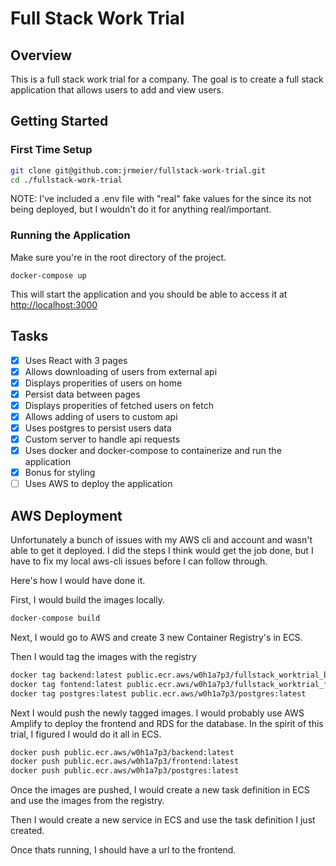 # Full Stack Work Trial

## Overview

This is a full stack work trial for a company. The goal is to create a full stack application that allows users to add and view users.

## Getting Started

### First Time Setup

```bash
git clone git@github.com:jrmeier/fullstack-work-trial.git
cd ./fullstack-work-trial
```

NOTE: I've included a .env file with "real" fake values for the since its not being deployed, but I wouldn't do it for anything real/important.

### Running the Application

Make sure you're in the root directory of the project.

```base
docker-compose up
```

This will start the application and you should be able to access it at <http://localhost:3000>

## Tasks

- [x] Uses React with 3 pages
- [x] Allows downloading of users from external api
- [x] Displays properities of users on home
- [x] Persist data between pages
- [x] Displays properities of fetched users on fetch
- [x] Allows adding of users to custom api
- [x] Uses postgres to persist users data
- [x] Custom server to handle api requests
- [x] Uses docker and docker-compose to containerize and run the application
- [x] Bonus for styling
- [ ] Uses AWS to deploy the application

## AWS Deployment

Unfortunately a bunch of issues with my AWS cli and account and wasn't able to get it deployed.
I did the steps I think would get the job done, but I have to fix my local aws-cli issues before I can follow through.


Here's how I would have done it.

First, I would build the images locally.

```bash
docker-compose build
```

Next, I would go to AWS and create 3 new Container Registry's in ECS.

Then I would tag the images with the registry

```bash
docker tag backend:latest public.ecr.aws/w0h1a7p3/fullstack_worktrial_backend:latest
docker tag fontend:latest public.ecr.aws/w0h1a7p3/fullstack_worktrial_fontend:latest
docker tag postgres:latest public.ecr.aws/w0h1a7p3/postgres:latest
``````

Next I would push the newly tagged images.
I would probably use AWS Amplify to deploy the frontend and RDS for the database. In the spirit of this trial, I figured I would do it all in ECS.

```bash
docker push public.ecr.aws/w0h1a7p3/backend:latest
docker push public.ecr.aws/w0h1a7p3/frontend:latest
docker push public.ecr.aws/w0h1a7p3/postgres:latest
```

Once the images are pushed, I would create a new task definition in ECS and use the images from the registry.

Then I would create a new service in ECS and use the task definition I just created.

Once thats running, I should have a url to the frontend.
